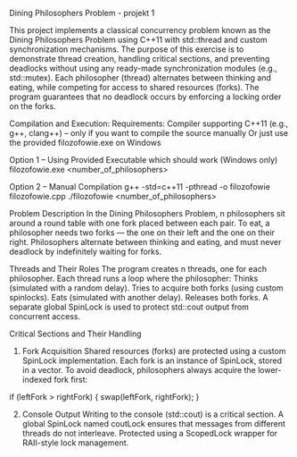 Dining Philosophers Problem - projekt 1

This project implements a classical concurrency problem known as the Dining Philosophers Problem using C++11 with std::thread and custom synchronization mechanisms.
The purpose of this exercise is to demonstrate thread creation, handling critical sections, and preventing deadlocks without using any ready-made synchronization modules (e.g., std::mutex).
Each philosopher (thread) alternates between thinking and eating, while competing for access to shared resources (forks).
The program guarantees that no deadlock occurs by enforcing a locking order on the forks.



Compilation and Execution:
Requirements:
Compiler supporting C++11 (e.g., g++, clang++) – only if you want to compile the source manually
Or just use the provided filozofowie.exe on Windows

Option 1 – Using Provided Executable which should work (Windows only)
filozofowie.exe <number_of_philosophers>

Option 2 – Manual Compilation
g++ -std=c++11 -pthread -o filozofowie filozofowie.cpp
./filozofowie <number_of_philosophers>


Problem Description
In the Dining Philosophers Problem, n philosophers sit around a round table with one fork placed between each pair.
To eat, a philosopher needs two forks — the one on their left and the one on their right.
Philosophers alternate between thinking and eating, and must never deadlock by indefinitely waiting for forks.


Threads and Their Roles
The program creates n threads, one for each philosopher.
Each thread runs a loop where the philosopher:
Thinks (simulated with a random delay).
Tries to acquire both forks (using custom spinlocks).
Eats (simulated with another delay).
Releases both forks.
A separate global SpinLock is used to protect std::cout output from concurrent access.


Critical Sections and Their Handling
1. Fork Acquisition
Shared resources (forks) are protected using a custom SpinLock implementation.
Each fork is an instance of SpinLock, stored in a vector.
To avoid deadlock, philosophers always acquire the lower-indexed fork first:

if (leftFork > rightFork) {
    swap(leftFork, rightFork);
}

2. Console Output
Writing to the console (std::cout) is a critical section.
A global SpinLock named coutLock ensures that messages from different threads do not interleave.
Protected using a ScopedLock wrapper for RAII-style lock management.
